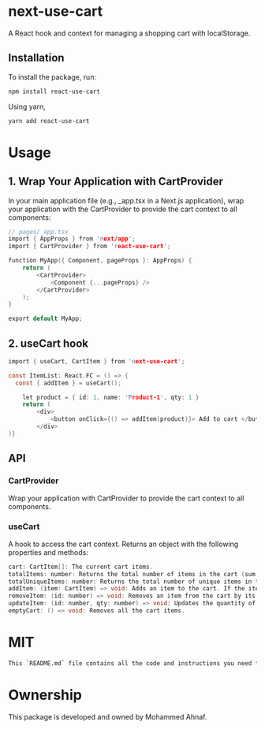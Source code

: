 # next-use-cart

A React hook and context for managing a shopping cart with localStorage.

## Installation

To install the package, run:

```bash
npm install react-use-cart

```

Using yarn,

```bash
yarn add react-use-cart

```

# Usage

## 1. Wrap Your Application with CartProvider

In your main application file (e.g., \_app.tsx in a Next.js application), wrap your application with the CartProvider to provide the cart context to all components:

```c
// pages/_app.tsx
import { AppProps } from 'next/app';
import { CartProvider } from 'react-use-cart';

function MyApp({ Component, pageProps }: AppProps) {
    return (
        <CartProvider>
            <Component {...pageProps} />
        </CartProvider>
    );
}

export default MyApp;
```

## 2. useCart hook

```c
import { useCart, CartItem } from 'next-use-cart';

const ItemList: React.FC = () => {
  const { addItem } = useCart();

    let product = { id: 1, name: 'Product-1', qty: 1 }
    return (
        <div>
            <button onClick={() => addItem(product)}> Add to cart </button>
        </div>
)}

```

## API

### CartProvider

Wrap your application with CartProvider to provide the cart context to all components.

### useCart

A hook to access the cart context. Returns an object with the following properties and methods:

```c
cart: CartItem[]: The current cart items.
totalItems: number: Returns the total number of items in the cart (sum of quantities).
totalUniqueItems: number: Returns the total number of unique items in the cart.
addItem: (item: CartItem) => void: Adds an item to the cart. If the item already exists, increments the quantity by 1.
removeItem: (id: number) => void: Removes an item from the cart by its ID.
updateItem: (id: number, qty: number) => void: Updates the quantity of an item in the cart.
emptyCart: () => void: Removes all the cart items.

```

# MIT

```bash
This `README.md` file contains all the code and instructions you need to set up and use the `next-use-cart` package, ready to be copied and pasted for proper output.
```

# Ownership

This package is developed and owned by Mohammed Ahnaf.
